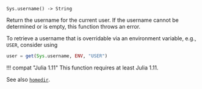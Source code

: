 ```
Sys.username() -> String
```

Return the username for the current user. If the username cannot be determined or is empty, this function throws an error.

To retrieve a username that is overridable via an environment variable, e.g., `USER`, consider using

```julia
user = get(Sys.username, ENV, "USER")
```

!!! compat "Julia 1.11"
    This function requires at least Julia 1.11.


See also [`homedir`](@ref).
